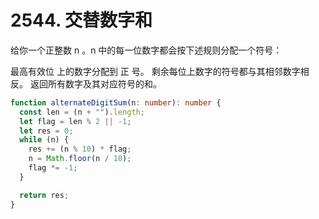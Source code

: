 # 2544. 交替数字和

给你一个正整数 n 。n 中的每一位数字都会按下述规则分配一个符号：

最高有效位 上的数字分配到 正 号。
剩余每位上数字的符号都与其相邻数字相反。
返回所有数字及其对应符号的和。



```ts
function alternateDigitSum(n: number): number {
  const len = (n + "").length;
  let flag = len % 2 || -1;
  let res = 0;
  while (n) {
    res += (n % 10) * flag;
    n = Math.floor(n / 10);
    flag *= -1;
  }

  return res;
}
```
